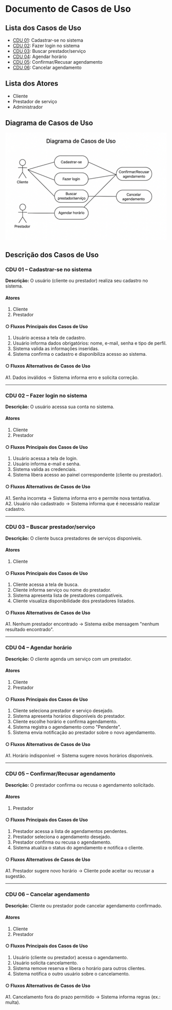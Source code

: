 # Documento de Casos de Uso

## Lista dos Casos de Uso

- [CDU 01](#cdu-01-cadastrar-se-no-sistema): Cadastrar-se no sistema
- [CDU 02](#cdu-02-fazer-login-no-sistema): Fazer login no sistema
- [CDU 03](#cdu-03-buscar-prestador-servico): Buscar prestador/serviço
- [CDU 04](#cdu-04-agendar-horario): Agendar horário
- [CDU 05](#cdu-05-confirmar-recusar-agendamento): Confirmar/Recusar agendamento
- [CDU 06](#cdu-06-cancelar-agendamento): Cancelar agendamento

## Lista dos Atores

- Cliente  
- Prestador de serviço  
- Administrador  

## Diagrama de Casos de Uso

![Diagrama de Casos de Uso](diagramas/image.png)

## Descrição dos Casos de Uso

### CDU 01 – Cadastrar-se no sistema

**Descrição:** O usuário (cliente ou prestador) realiza seu cadastro no sistema.

#### Atores

1. Cliente  
2. Prestador  

#### ○ Fluxos Principais dos Casos de Uso
1. Usuário acessa a tela de cadastro.  
2. Usuário informa dados obrigatórios: nome, e-mail, senha e tipo de perfil.  
3. Sistema valida as informações inseridas.  
4. Sistema confirma o cadastro e disponibiliza acesso ao sistema.

#### ○ Fluxos Alternativos de Casos de Uso
A1. Dados inválidos → Sistema informa erro e solicita correção.  

---

### CDU 02 – Fazer login no sistema

**Descrição:** O usuário acessa sua conta no sistema.

#### Atores

1. Cliente  
2. Prestador  

#### ○ Fluxos Principais dos Casos de Uso
1. Usuário acessa a tela de login.  
2. Usuário informa e-mail e senha.  
3. Sistema valida as credenciais.  
4. Sistema libera acesso ao painel correspondente (cliente ou prestador).

#### ○ Fluxos Alternativos de Casos de Uso
A1. Senha incorreta → Sistema informa erro e permite nova tentativa.  
A2. Usuário não cadastrado → Sistema informa que é necessário realizar cadastro.  

---

### CDU 03 – Buscar prestador/serviço

**Descrição:** O cliente busca prestadores de serviços disponíveis.

#### Atores

1. Cliente  

#### ○ Fluxos Principais dos Casos de Uso
1. Cliente acessa a tela de busca.  
2. Cliente informa serviço ou nome do prestador.  
3. Sistema apresenta lista de prestadores compatíveis.  
4. Cliente visualiza disponibilidade dos prestadores listados.

#### ○ Fluxos Alternativos de Casos de Uso
A1. Nenhum prestador encontrado → Sistema exibe mensagem "nenhum resultado encontrado".  

---

### CDU 04 – Agendar horário

**Descrição:** O cliente agenda um serviço com um prestador.

#### Atores

1. Cliente  
2. Prestador  

#### ○ Fluxos Principais dos Casos de Uso
1. Cliente seleciona prestador e serviço desejado.  
2. Sistema apresenta horários disponíveis do prestador.  
3. Cliente escolhe horário e confirma agendamento.  
4. Sistema registra o agendamento como "Pendente".  
5. Sistema envia notificação ao prestador sobre o novo agendamento.

#### ○ Fluxos Alternativos de Casos de Uso
A1. Horário indisponível → Sistema sugere novos horários disponíveis.  

---

### CDU 05 – Confirmar/Recusar agendamento

**Descrição:** O prestador confirma ou recusa o agendamento solicitado.

#### Atores

1. Prestador  

#### ○ Fluxos Principais dos Casos de Uso
1. Prestador acessa a lista de agendamentos pendentes.  
2. Prestador seleciona o agendamento desejado.  
3. Prestador confirma ou recusa o agendamento.  
4. Sistema atualiza o status do agendamento e notifica o cliente.

#### ○ Fluxos Alternativos de Casos de Uso
A1. Prestador sugere novo horário → Cliente pode aceitar ou recusar a sugestão.  

---

### CDU 06 – Cancelar agendamento

**Descrição:** Cliente ou prestador pode cancelar agendamento confirmado.

#### Atores

1. Cliente  
2. Prestador  

#### ○ Fluxos Principais dos Casos de Uso
1. Usuário (cliente ou prestador) acessa o agendamento.  
2. Usuário solicita cancelamento.  
3. Sistema remove reserva e libera o horário para outros clientes.  
4. Sistema notifica o outro usuário sobre o cancelamento.

#### ○ Fluxos Alternativos de Casos de Uso
A1. Cancelamento fora do prazo permitido → Sistema informa regras (ex.: multa).  

